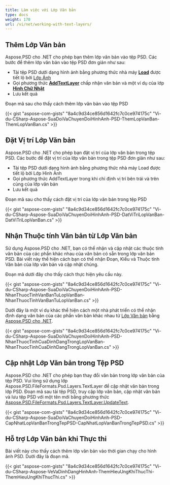 ```yaml
---
title: Làm việc với Lớp Văn bản
type: docs
weight: 170
url: /vi/net/working-with-text-layers/
---
```


## **Thêm Lớp Văn bản**
Aspose.PSD cho .NET cho phép bạn thêm lớp văn bản vào tệp PSD. Các bước để thêm lớp văn bản vào tệp PSD đơn giản như sau:

- Tải tệp PSD dưới dạng hình ảnh bằng phương thức nhà máy [**Load**](https://reference.aspose.com/psd/net/aspose.psd/image/methods/load/index) được tiết lộ bởi [Lớp Ảnh](https://reference.aspose.com/psd/net/aspose.psd/image)
- Gọi phương thức [**AddTextLayer**](https://reference.aspose.com/psd/net/aspose.psd/fileformats/psd/psdimage/methods/addtextlayer) chấp nhận văn bản và một ví dụ của lớp [**Hình Chữ Nhật**](https://reference.aspose.com/psd/net/aspose.psd/rectangle)
- Lưu kết quả

Đoạn mã sau cho thấy cách thêm lớp văn bản vào tệp PSD

{{< gist "aspose-com-gists" "8a4c9d34ce856d1642fc7c0ce974175c" "Vi-du-CSharp-Aspose-SuaDoiVaChuyenDoiHinhAnh-PSD-ThemLopVanBan-ThemLopVanBan.cs" >}}

## **Đặt Vị trí Lớp Văn bản**
Aspose.PSD cho .NET cho phép bạn đặt vị trí của lớp văn bản trong tệp PSD. Các bước để đặt vị trí của lớp văn bản trong tệp PSD đơn giản như sau:

- Tải tệp PSD dưới dạng hình ảnh bằng phương thức nhà máy Load được tiết lộ bởi Lớp Hình Ảnh
- Gọi phương thức AddTextLayer trong khi chỉ định vị trí bên trái và trên cùng của lớp văn bản
- Lưu kết quả

Đoạn mã sau cho thấy cách đặt vị trí của lớp văn bản trong tệp PSD

{{< gist "aspose-com-gists" "8a4c9d34ce856d1642fc7c0ce974175c" "Vi-du-CSharp-Aspose-SuaDoiVaChuyenDoiHinhAnh-PSD-DatViTriLopVanBan-DatViTriLopVanBan.cs" >}}
## **Nhận Thuộc tính Văn bản từ Lớp Văn bản**
Sử dụng Aspose.PSD cho .NET, bạn có thể nhận và cập nhật các thuộc tính văn bản của các phần khác nhau của văn bản có sẵn trong lớp văn bản PSD. Bài viết này thể hiện cách bạn có thể nhận Đoạn, Kiểu và Thuộc tính Văn bản của lớp văn bản và cập nhật chúng.

Đoạn mã dưới đây cho thấy cách thực hiện yêu cầu này.

{{< gist "aspose-com-gists" "8a4c9d34ce856d1642fc7c0ce974175c" "Vi-du-CSharp-Aspose-SuaDoiVaChuyenDoiHinhAnh-PSD-NhanThuocTinhVanBanTuLopVanBan-NhanThuocTinhVanBanTuLopVanBan.cs" >}}


Dưới đây là một ví dụ khác thể hiện cách một nhà phát triển có thể nhận định dạng văn bản của các phần văn bản khác nhau từ [Lớp Văn bản](https://reference.aspose.com/net/psd/aspose.psd.fileformats.psd.layers/textlayer) bằng [Aspose.PSD cho .NET](https://products.aspose.com/psd/net).

{{< gist "aspose-com-gists" "8a4c9d34ce856d1642fc7c0ce974175c" "Vi-du-CSharp-Aspose-SuaDoiVaChuyenDoiHinhAnh-PSD-NhanThuocTinhCuaDinhDangTrongLopVanBan-NhanThuocTinhCuaDinhDangTrongLopVanBan.cs" >}}
## **Cập nhật Lớp Văn bản trong Tệp PSD**
Aspose.PSD cho .NET cho phép bạn thay đổi văn bản trong lớp văn bản của tệp PSD. Vui lòng sử dụng lớp Aspose.PSD.FileFormats.Psd.Layers.TextLayer để cập nhật văn bản trong lớp PSD. Đoạn mã sau tải tệp PSD, truy cập lớp văn bản, cập nhật văn bản và lưu tệp PSD với một tên mới bằng phương thức [Aspose.PSD.FileFormats.Psd.Layers.TextLayer.UpdateText](https://reference.aspose.com/psd/net/aspose.psd.fileformats/psd/layers/textlayer/methods/updatetext/index).

{{< gist "aspose-com-gists" "8a4c9d34ce856d1642fc7c0ce974175c" "Vi-du-CSharp-Aspose-SuaDoiVaChuyenDoiHinhAnh-PSD-CapNhatLopVanBanTrongTepPSD-CapNhatLopVanBanTrongTepPSD.cs" >}}
## **Hỗ trợ Lớp Văn bản khi Thực thi**
Bài viết này cho thấy cách thêm lớp văn bản vào thời gian chạy cho hình ảnh PSD. Dưới đây là đoạn mã.

{{< gist "aspose-com-gists" "8a4c9d34ce856d1642fc7c0ce974175c" "Vi-du-CSharp-Aspose-VeVaDinhDangHinhAnh-ThemHieuUngKhiThucThi-ThemHieuUngKhiThucThi.cs" >}}
